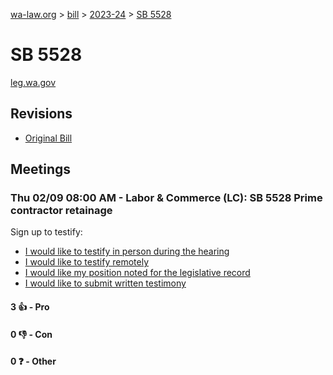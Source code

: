 [wa-law.org](/) > [bill](/bill/) > [2023-24](/bill/2023-24/) > [SB 5528](/bill/2023-24/sb/5528/)

# SB 5528
[leg.wa.gov](https://app.leg.wa.gov/billsummary?BillNumber=5528&Year=2023&Initiative=false)

## Revisions
* [Original Bill](1/)

## Meetings
### Thu 02/09 08:00 AM - Labor & Commerce (LC): SB 5528 Prime contractor retainage
Sign up to testify:
* [I would like to testify in person during the hearing](https://app.leg.wa.gov/csi/Testifier/Add?chamber=House&mId=30640&aId=150614&caId=21122&tId=1)
* [I would like to testify remotely](https://app.leg.wa.gov/csi/Testifier/Add?chamber=House&mId=30640&aId=150614&caId=21122&tId=2)
* [I would like my position noted for the legislative record](https://app.leg.wa.gov/csi/Testifier/Add?chamber=House&mId=30640&aId=150614&caId=21122&tId=3)
* [I would like to submit written testimony](https://app.leg.wa.gov/csi/Testifier/Add?chamber=House&mId=30640&aId=150614&caId=21122&tId=4)

#### 3 👍 - Pro

#### 0 👎 - Con

#### 0 ❓ - Other
